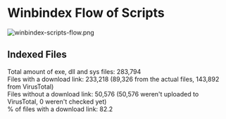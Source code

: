 # Winbindex Flow of Scripts

![winbindex-scripts-flow.png](winbindex-scripts-flow.png)

## Indexed Files

<!--FileStats-->
Total amount of exe, dll and sys files: 283,794  
Files with a download link: 233,218 (89,326 from the actual files, 143,892 from VirusTotal)  
Files without a download link: 50,576 (50,576 weren't uploaded to VirusTotal, 0 weren't checked yet)  
% of files with a download link: 82.2  
<!--/FileStats-->
